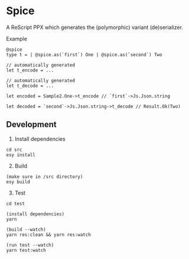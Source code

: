 # Spice

A ReScript PPX which generates the (polymorphic) variant (de)serializer.

Example
```rescript
@spice
type t = | @spice.as(`first`) One | @spice.as(`second`) Two

// automatically generated
let t_encode = ...

// automatically generated
let t_decode = ...

let encoded = Sample2.One->t_encode // `first`->Js.Json.string

let decoded = `second`->Js.Json.string->t_decode // Result.Ok(Two)
```

## Development

1. Install dependencies

```
cd src
esy install
```

2. Build

```
(make sure in /src directory)
esy build
```

3. Test

```
cd test

(install dependencies)
yarn

(build --watch)
yarn res:clean && yarn res:watch

(run test --watch)
yarn test:watch
```
